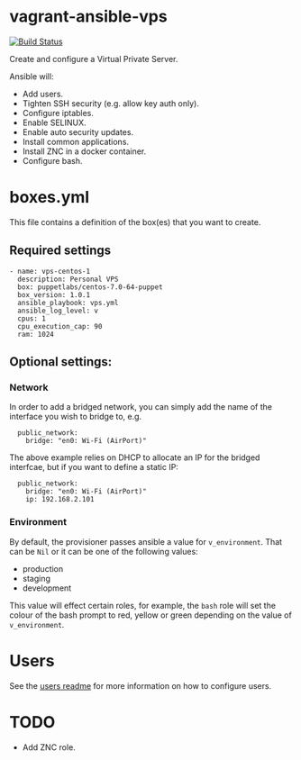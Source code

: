 # vagrant-ansible-vps

[![Build Status](https://travis-ci.org/craighurley/vagrant-ansible-vps.svg?branch=master)](https://travis-ci.org/craighurley/vagrant-ansible-vps)

Create and configure a Virtual Private Server.

Ansible will:

- Add users.
- Tighten SSH security (e.g. allow key auth only).
- Configure iptables.
- Enable SELINUX.
- Enable auto security updates.
- Install common applications.
- Install ZNC in a docker container.
- Configure bash.

# boxes.yml
This file contains a definition of the box(es) that you want to create.

## Required settings
    - name: vps-centos-1
      description: Personal VPS
      box: puppetlabs/centos-7.0-64-puppet
      box_version: 1.0.1
      ansible_playbook: vps.yml
      ansible_log_level: v
      cpus: 1
      cpu_execution_cap: 90
      ram: 1024

## Optional settings:
### Network
In order to add a bridged network, you can simply add the name of the interface you wish to bridge to, e.g.

      public_network:
        bridge: "en0: Wi-Fi (AirPort)"

The above example relies on DHCP to allocate an IP for the bridged interfcae, but if you want to define a static IP:

      public_network:
        bridge: "en0: Wi-Fi (AirPort)"
        ip: 192.168.2.101

### Environment
By default, the provisioner passes ansible a value for `v_environment`.  That can be `Nil` or it can be one of the following values:

- production
- staging
- development

This value will effect certain roles, for example, the `bash` role will set the colour of the bash prompt to red, yellow or green depending on the value of `v_environment`.

# Users

See the [users readme](roles/users/README.md) for more information on how to configure users.

# TODO

- Add ZNC role.
